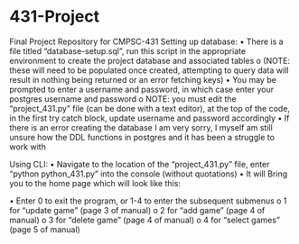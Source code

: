 # 431-Project
Final Project Repository for CMPSC-431
Setting up database:
•	There is a file titled “database-setup.sql”, run this script in the appropriate environment to create the project database and associated tables 
o	(NOTE: these will need to be populated once created, attempting to query data will result in nothing being returned or an error fetching keys)
•	You may be prompted to enter a username and password, in which case enter your postgres username and password
o	NOTE: you must edit the “project_431.py” file (can be done with a text editor), at the top of the code, in the first try catch block, update username and password accordingly
•	If there is an error creating the database I am very sorry, I myself am still unsure how the DDL functions in postgres and it has been a struggle to work with

Using CLI:
•	Navigate to the location of the “project_431.py” file, enter “python python_431.py” into the console (without quotations)
•	It will Bring you to the home page which will look like this:



•	Enter 0 to exit the program, or 1-4 to enter the subsequent submenus
o	1 for “update game” (page 3 of manual)
o	2 for “add game” (page 4 of manual)
o	3 for “delete game” (page 4 of manual)
o	4 for “select games” (page 5 of manual)



